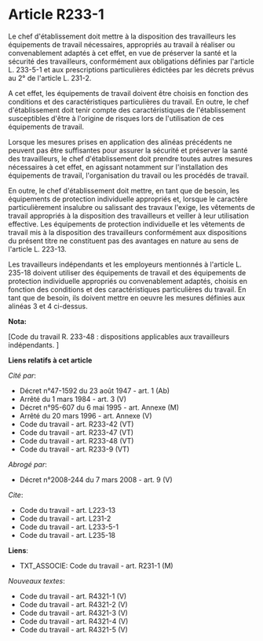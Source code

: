 # Article R233-1

Le chef d'établissement doit mettre à la disposition des travailleurs les équipements de travail nécessaires, appropriés au
travail à réaliser ou convenablement adaptés à cet effet, en vue de préserver la santé et la sécurité des travailleurs,
conformément aux obligations définies par l'article L. 233-5-1 et aux prescriptions particulières édictées par les décrets
prévus au 2° de l'article L. 231-2.

A cet effet, les équipements de travail doivent être choisis en fonction des conditions et des caractéristiques particulières
du travail. En outre, le chef d'établissement doit tenir compte des caractéristiques de l'établissement susceptibles d'être à
l'origine de risques lors de l'utilisation de ces équipements de travail.

Lorsque les mesures prises en application des alinéas précédents ne peuvent pas être suffisantes pour assurer la sécurité et
préserver la santé des travailleurs, le chef d'établissement doit prendre toutes autres mesures nécessaires à cet effet, en
agissant notamment sur l'installation des équipements de travail, l'organisation du travail ou les procédés de travail.

En outre, le chef d'établissement doit mettre, en tant que de besoin, les équipements de protection individuelle appropriés
et, lorsque le caractère particulièrement insalubre ou salissant des travaux l'exige, les vêtements de travail appropriés à
la disposition des travailleurs et veiller à leur utilisation effective. Les équipements de protection individuelle et les
vêtements de travail mis à la disposition des travailleurs conformément aux dispositions du présent titre ne constituent pas
des avantages en nature au sens de l'article L. 223-13.

Les travailleurs indépendants et les employeurs mentionnés à l'article L. 235-18 doivent utiliser des équipements de travail
et des équipements de protection individuelle appropriés ou convenablement adaptés, choisis en fonction des conditions et des
caractéristiques particulières du travail. En tant que de besoin, ils doivent mettre en oeuvre les mesures définies aux
alinéas 3 et 4 ci-dessus.

**Nota:**

[Code du travail R. 233-48 : dispositions applicables aux travailleurs indépendants. ]

**Liens relatifs à cet article**

_Cité par_:

  - Décret n°47-1592 du 23 août 1947 - art. 1 (Ab)
  - Arrêté du 1 mars 1984 - art. 3 (V)
  - Décret n°95-607 du 6 mai 1995 - art. Annexe (M)
  - Arrêté du 20 mars 1996 - art. Annexe (V)
  - Code du travail - art. R233-42 (VT)
  - Code du travail - art. R233-47 (VT)
  - Code du travail - art. R233-48 (VT)
  - Code du travail - art. R233-9 (VT)

_Abrogé par_:

  - Décret n°2008-244 du 7 mars 2008 - art. 9 (V)

_Cite_:

  - Code du travail - art. L223-13
  - Code du travail - art. L231-2
  - Code du travail - art. L233-5-1
  - Code du travail - art. L235-18

**Liens**:

  - TXT_ASSOCIE: Code du travail - art. R231-1 (M)

_Nouveaux textes_:

  - Code du travail - art. R4321-1 (V)
  - Code du travail - art. R4321-2 (V)
  - Code du travail - art. R4321-3 (V)
  - Code du travail - art. R4321-4 (V)
  - Code du travail - art. R4321-5 (V)
